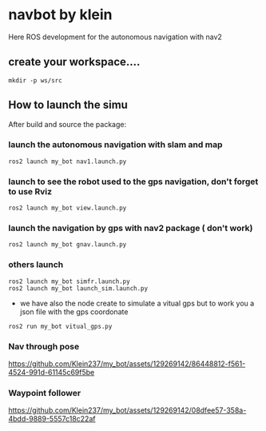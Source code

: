 # navbot by klein
Here ROS development for the autonomous navigation with nav2

## create your workspace....
```
mkdir -p ws/src
```

## How to launch the simu

After build and source the package: 
### launch the autonomous navigation with slam and map
```
ros2 launch my_bot nav1.launch.py
```
### launch to see the robot used to the gps navigation, don't forget to use Rviz

```
ros2 launch my_bot view.launch.py
```
### launch the navigation by gps with nav2 package ( don't work)
```
ros2 launch my_bot gnav.launch.py
```
### others launch
```
ros2 launch my_bot simfr.launch.py
ros2 launch my_bot launch_sim.launch.py
```
* we have also the node create to simulate a vitual gps but to work you a json file with the gps coordonate 
```
ros2 run my_bot vitual_gps.py
```
### Nav through pose
https://github.com/Klein237/my_bot/assets/129269142/86448812-f561-4524-991d-61145c69f5be

### Waypoint follower 

https://github.com/Klein237/my_bot/assets/129269142/08dfee57-358a-4bdd-9889-5557c18c22af

